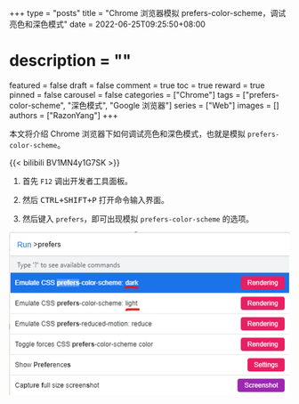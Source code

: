 +++
type = "posts"
title = "Chrome 浏览器模拟 prefers-color-scheme，调试亮色和深色模式"
date = 2022-06-25T09:25:50+08:00
# description = ""
featured = false
draft = false
comment = true
toc = true
reward = true
pinned = false
carousel = false
categories = ["Chrome"]
tags = ["prefers-color-scheme", "深色模式", "Google 浏览器"]
series = ["Web"]
images = []
authors = ["RazonYang"]
+++

本文将介绍 Chrome 浏览器下如何调试亮色和深色模式，也就是模拟 `prefers-color-scheme`。

<!--more-->

{{< bilibili BV1MN4y1G7SK >}}

1. 首先 `F12` 调出开发者工具面板。

1. 然后 <kbd><kbd>CTRL</kbd>+<kbd>SHIFT</kbd>+<kbd>P</kbd></kbd> 打开命令输入界面。

1. 然后键入 `prefers`，即可出现模拟 `prefers-color-scheme` 的选项。

![模拟 prefers-color-scheme](command.png#center)

